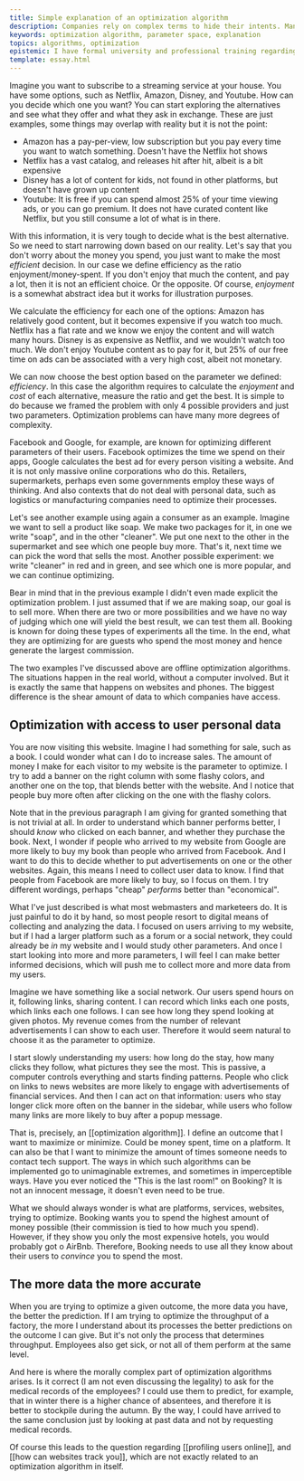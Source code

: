 ```yaml
---
title: Simple explanation of an optimization algorithm
description: Companies rely on complex terms to hide their intents. Many of our daily decisions are based on algorithms, so let's debunk some myths
keywords: optimization algorithm, parameter space, explanation
topics: algorithms, optimization
epistemic: I have formal university and professional training regarding optimization problems. Attempting simplifying the topics is a new approach.
template: essay.html
---
```

Imagine you want to subscribe to a streaming service at your house. You have some options, such as Netflix, Amazon, Disney, and Youtube. How can you decide which one you want? You can start exploring the alternatives and see what they offer and what they ask in exchange. These are just examples, some things may overlap with reality but it is not the point: 

- Amazon has a pay-per-view, low subscription but you pay every time you want to watch something. Doesn't have the Netflix hot shows
- Netflix has a vast catalog, and releases hit after hit, albeit is a bit expensive
- Disney has a lot of content for kids, not found in other platforms, but doesn't have grown up content
- Youtube: It is free if you can spend almost 25% of your time viewing ads, or you can go premium. It does not have curated content like Netflix, but you still consume a lot of what is in there. 

With this information, it is very tough to decide what is the best alternative. So we need to start narrowing down based on our reality. Let's say that you don't worry about the money you spend, you just want to make the most *efficient* decision. In our case we define efficiency as the ratio enjoyment/money-spent. If you don't enjoy that much the content, and pay a lot, then it is not an efficient choice. Or the opposite. Of course, *enjoyment* is a somewhat abstract idea but it works for illustration purposes. 

We calculate the efficiency for each one of the options: Amazon has relatively good content, but it becomes expensive if you watch too much. Netflix has a flat rate and we know we enjoy the content and will watch many hours. Disney is as expensive as Netflix, and we wouldn't watch too much. We don't enjoy Youtube content as to pay for it, but 25% of our free time on ads can be associated with a very high cost, albeit not monetary. 

We can now choose the best option based on the parameter we defined: *efficiency*. In this case the algorithm requires to calculate the *enjoyment* and *cost* of each alternative, measure the ratio and get the best. It is simple to do because we framed the problem with only 4 possible providers and just two parameters. Optimization problems can have many more degrees of complexity. 

Facebook and Google, for example, are known for optimizing different parameters of their users. Facebook optimizes the time we spend on their apps, Google calculates the best ad for every person visiting a website. And it is not only massive online corporations who do this. Retailers, supermarkets, perhaps even some governments employ these ways of thinking. And also contexts that do not deal with personal data, such as logistics or manufacturing companies need to optimize their processes. 

Let's see another example using again a consumer as an example. Imagine we want to sell a product like soap. We make two packages for it, in one we write "soap", and in the other "cleaner". We put one next to the other in the supermarket and see which one people buy more. That's it, next time we can pick the word that sells the most. Another possible experiment: we write "cleaner" in red and in green, and see which one is more popular, and we can continue optimizing. 

Bear in mind that in the previous example I didn't even made explicit the optimization problem. I just assumed that if we are making soap, our goal is to sell more. When there are two or more possibilities and we have no way of judging which one will yield the best result, we can test them all. Booking is known for doing these types of experiments all the time. In the end, what they are optimizing for are guests who spend the most money and hence generate the largest commission. 

The two examples I've discussed above are offline optimization algorithms. The situations happen in the real world, without a computer involved. But it is exactly the same that happens on websites and phones. The biggest difference is the shear amount of data to which companies have access. 

## Optimization with access to user personal data
You are now visiting this website. Imagine I had something for sale, such as a book. I could wonder what can I do to increase sales. The amount of money I make for each visitor to my website is the parameter to optimize. I try to add a banner on the right column with some flashy colors, and another one on the top, that blends better with the website. And I notice that people buy more often after clicking on the one with the flashy colors. 

Note that in the previous paragraph I am giving for granted something that is not trivial at all. In order to understand which banner performs better, I should *know* who clicked on each banner, and whether they purchase the book. Next, I wonder if people who arrived to my website from Google are more likely to buy my book than people who arrived from Facebook. And I want to do this to decide whether to put advertisements on one or the other websites. Again, this means I need to collect user data to know. I find that people from Facebook are more likely to buy, so I focus on them. I try different wordings, perhaps "cheap" *performs* better than "economical". 

What I've just described is what most webmasters and marketeers do. It is just painful to do it by hand, so most people resort to digital means of collecting and analyzing the data. I focused on users arriving to my website, but if I had a larger platform such as a forum or a social network, they could already be *in* my website and I would study other parameters. And once I start looking into more and more parameters, I will feel I can make better informed decisions, which will push me to collect more and more data from my users. 

Imagine we have something like a social network. Our users spend hours on it, following links, sharing content. I can record which links each one posts, which links each one follows. I can see how long they spend looking at given photos. My revenue comes from the number of relevant advertisements I can show to each user. Therefore it would seem natural to choose it as the parameter to optimize. 

I start slowly understanding my users: how long do the stay, how many clicks they follow, what pictures they see the most. This is passive, a computer controls everything and starts finding patterns. People who click on links to news websites are more likely to engage with advertisements of financial services.  And then I can act on that information: users who stay longer click more often on the banner in the sidebar, while users who follow many links are more likely to buy after a popup message. 

That is, precisely, an [[optimization algorithm]]. I define an outcome that I want to maximize or minimize. Could be money spent, time on a platform. It can also be that I want to minimize the amount of times someone needs to contact tech support. The ways in which such algorithms can be implemented go to unimaginable extremes, and sometimes in imperceptible ways. Have you ever noticed the "This is the last room!" on Booking? It is not an innocent message, it doesn't even need to be true. 

What we should always wonder is what are platforms, services, websites, trying to optimize. Booking wants you to spend the highest amount of money possible (their commission is tied to how much you spend). However, if they show you only the most expensive hotels, you would probably got o AirBnb. Therefore, Booking needs to use all they know about their users to *convince* you to spend the most. 

## The more data the more accurate
When you are trying to optimize a given outcome, the more data you have, the better the prediction. If I am trying to optimize the throughput of a factory, the more I understand about its processes the better predictions on the outcome I can give. But it's not only the process that determines throughput. Employees also get sick, or not all of them perform at the same level. 

And here is where the morally complex part of optimization algorithms arises. Is it correct (I am not even discussing the legality) to ask for the medical records of the employees? I could use them to predict, for example, that in winter there is a higher chance of absentees, and therefore it is better to stockpile during the autumn. By the way, I could have arrived to the same conclusion just by looking at past data and not by requesting medical records. 

Of course this leads to the question regarding [[profiling users online]], and [[how can websites track you]], which are not exactly related to an optimization algorithm in itself. 